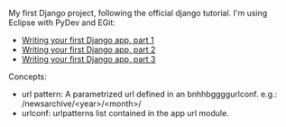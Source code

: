 My first Django project, following the official django tutorial. I'm using Eclipse
with PyDev and EGit:
- [Writing your first Django app, part 1](https://docs.djangoproject.com/en/2.0/intro/tutorial01/ "Writing your first Django app, part 1")
- [Writing your first Django app, part 2](https://docs.djangoproject.com/en/2.0/intro/tutorial02/ "Writing your first Django app, part 2")
- [Writing your first Django app, part 3](https://docs.djangoproject.com/en/2.0/intro/tutorial03/ "Writing your first Django app, part 3")


Concepts:
- url pattern:
A parametrized url defined in an bnhhbggggurlconf.
e.g.: /newsarchive/\<year>/\<month>/
- urlconf:
urlpatterns list contained in the app url module.

